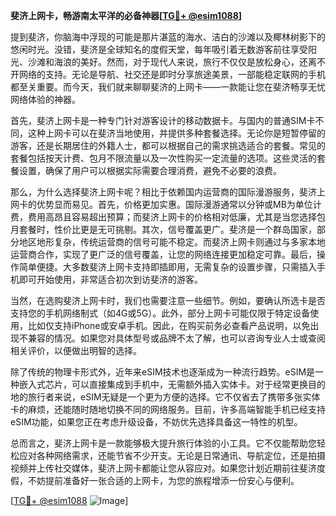 **斐济上网卡，畅游南太平洋的必备神器[[TG💪+ @esim1088](https://t.me/s/esim1088)]**

提到斐济，你脑海中浮现的可能是那片湛蓝的海水、洁白的沙滩以及椰林树影下的悠闲时光。没错，斐济是全球知名的度假天堂，每年吸引着无数游客前往享受阳光、沙滩和海浪的美好。然而，对于现代人来说，旅行不仅仅是放松身心，还离不开网络的支持。无论是导航、社交还是即时分享旅途美景，一部能稳定联网的手机都至关重要。而今天，我们就来聊聊斐济的上网卡——一款能让您在斐济畅享无忧网络体验的神器。

首先，斐济上网卡是一种专门针对游客设计的移动数据卡。与国内的普通SIM卡不同，这种上网卡可以在斐济当地使用，并提供多种套餐选择。无论你是短暂停留的游客，还是长期居住的外籍人士，都可以根据自己的需求挑选适合的套餐。常见的套餐包括按天计费、包月不限流量以及一次性购买一定流量的选项。这些灵活的套餐设置，确保了用户可以根据实际需要合理消费，避免不必要的浪费。

那么，为什么选择斐济上网卡呢？相比于依赖国内运营商的国际漫游服务，斐济上网卡的优势显而易见。首先，价格更加实惠。国际漫游通常以分钟或MB为单位计费，费用高昂且容易超出预算；而斐济上网卡的价格相对低廉，尤其是当您选择包月套餐时，性价比更是无可挑剔。其次，信号覆盖更广。斐济是一个群岛国家，部分地区地形复杂，传统运营商的信号可能不稳定。而斐济上网卡则通过与多家本地运营商合作，实现了更广泛的信号覆盖，让您的网络连接更加稳定可靠。最后，操作简单便捷。大多数斐济上网卡支持即插即用，无需复杂的设置步骤，只需插入手机即可开始使用，非常适合初次到访斐济的游客。

当然，在选购斐济上网卡时，我们也需要注意一些细节。例如，要确认所选卡是否支持您的手机网络制式（如4G或5G）。此外，部分上网卡可能仅限于特定设备使用，比如仅支持iPhone或安卓手机。因此，在购买前务必查看产品说明，以免出现不兼容的情况。如果您对具体型号或品牌不太了解，也可以咨询专业人士或查阅相关评价，以便做出明智的选择。

除了传统的物理卡形式外，近年来eSIM技术也逐渐成为一种流行趋势。eSIM是一种嵌入式芯片，可以直接集成到手机中，无需额外插入实体卡。对于经常更换目的地的旅行者来说，eSIM无疑是一个更为方便的选择。它不仅省去了携带多张实体卡的麻烦，还能随时随地切换不同的网络服务。目前，许多高端智能手机已经支持eSIM功能，如果您正在考虑升级设备，不妨优先选择具备这一特性的机型。

总而言之，斐济上网卡是一款能够极大提升旅行体验的小工具。它不仅能帮助您轻松应对各种网络需求，还能节省不少开支。无论是日常通讯、导航定位，还是拍摄视频并上传社交媒体，斐济上网卡都能让您从容应对。如果您计划近期前往斐济度假，不妨提前准备好一张合适的上网卡，为您的旅程增添一份安心与便利。

[[TG💪+ @esim1088](https://t.me/s/esim1088) ![Image](https://i.postimg.cc/4NQfJmqS/Snipaste-2025-05-13-00-14-12.png)]